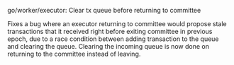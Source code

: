go/worker/executor: Clear tx queue before returning to committee

Fixes a bug where an executor returning to committee would propose stale
transactions that it received right before exiting committee in previous
epoch, due to a race condition between adding transaction to the queue and
clearing the queue.
Clearing the incoming queue is now done on returning to the committee instead
of leaving.
